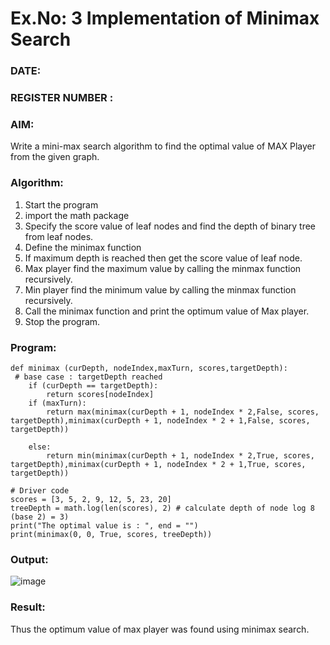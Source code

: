 # Ex.No: 3  Implementation of Minimax Search
### DATE:                                                                            
### REGISTER NUMBER : 
### AIM: 
Write a mini-max search algorithm to find the optimal value of MAX Player from the given graph.
### Algorithm:
1. Start the program
2. import the math package
3. Specify the score value of leaf nodes and find the depth of binary tree from leaf nodes.
4. Define the minimax function
5. If maximum depth is reached then get the score value of leaf node.
6. Max player find the maximum value by calling the minmax function recursively.
7. Min player find the minimum value by calling the minmax function recursively.
8. Call the minimax function  and print the optimum value of Max player.
9. Stop the program. 

### Program:
```import math
def minimax (curDepth, nodeIndex,maxTurn, scores,targetDepth):
 # base case : targetDepth reached
    if (curDepth == targetDepth):
        return scores[nodeIndex]
    if (maxTurn):
        return max(minimax(curDepth + 1, nodeIndex * 2,False, scores, targetDepth),minimax(curDepth + 1, nodeIndex * 2 + 1,False, scores, targetDepth))

    else:
        return min(minimax(curDepth + 1, nodeIndex * 2,True, scores, targetDepth),minimax(curDepth + 1, nodeIndex * 2 + 1,True, scores, targetDepth))

# Driver code
scores = [3, 5, 2, 9, 12, 5, 23, 20]
treeDepth = math.log(len(scores), 2) # calculate depth of node log 8 (base 2) = 3)
print("The optimal value is : ", end = "")
print(minimax(0, 0, True, scores, treeDepth))
```

### Output:
![image](https://github.com/user-attachments/assets/bf8cdb87-91c3-43ad-92e7-4a22b9832a9c)



### Result:
Thus the optimum value of max player was found using minimax search.
